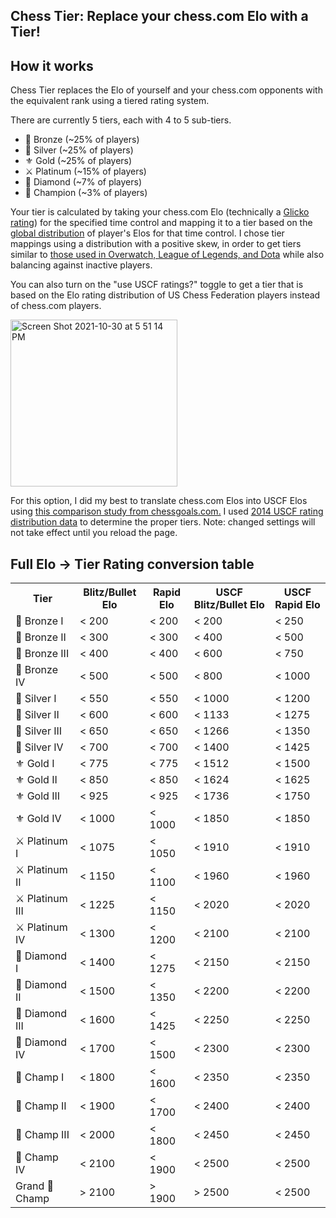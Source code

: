 ## Chess Tier: Replace your chess.com Elo with a Tier!

## How it works
Chess Tier replaces the Elo of yourself and your chess.com opponents with the equivalent rank using a tiered rating system.

There are currently 5 tiers, each with 4 to 5 sub-tiers.
- 🔔 Bronze (~25% of players)
- 🥄 Silver (~25% of players)
- ⚜ Gold (~25% of players)
- ⚔️ Platinum (~15% of players)
- 💎 Diamond (~7% of players)
- 👑 Champion (~3% of players)

Your tier is calculated by taking your chess.com Elo (technically a <a href="https://www.chess.com/blog/kurtgodden/elo-to-glicko-your-rating-explained">Glicko rating</a>) for the specified time control and mapping it to a tier based on the <a href="https://www.chess.com/leaderboard/live">global distribution</a> of player's Elos for that time control. I chose tier mappings using a distribution with a positive skew, in order to get tiers similar to <a href="https://www.esportstales.com/league-of-legends/rank-distribution-season-9">those used in Overwatch, League of Legends, and Dota</a> while also balancing against inactive players.

You can also turn on the "use USCF ratings?" toggle to get a tier that is based on the Elo rating distribution of US Chess Federation players instead of chess.com players.

<img width="267" alt="Screen Shot 2021-10-30 at 5 51 14 PM" src="https://user-images.githubusercontent.com/13050409/139568110-82bbeece-1b80-41ae-96e0-489fa66555c6.png">


For this option, I did my best to translate chess.com Elos into USCF Elos using <a href="https://chessgoals.com/rating-comparison/"> this comparison study from chessgoals.com.</a> I used <a href="https://www.chess.com/forum/view/general/a-few-statistics-from-the-uscf-database">2014 USCF rating distribution data</a> to determine the proper tiers. Note: changed settings will not take effect until you reload the page.

## Full Elo -> Tier Rating conversion table
<table>
  <tr>
    <th>Tier</th>
    <th>Blitz/Bullet Elo</th>
    <th>Rapid Elo</th>
    <th>USCF Blitz/Bullet Elo</th>
    <th>USCF Rapid Elo</th>
  </tr>
  <tr>
    <td>🔔 Bronze I</td>
    <td>&lt 200</td>
    <td>&lt 200</td>
    <td>&lt 200</td>
    <td>&lt 250</td>
  </tr>
  <tr>
    <td>🔔 Bronze II</td>
    <td>&lt 300</td>
    <td>&lt 300</td>
    <td>&lt 400</td>
    <td>&lt 500</td>
  </tr>
  <tr>
    <td>🔔 Bronze III</td>
    <td>&lt 400</td>
    <td>&lt 400</td>
    <td>&lt 600</td>
    <td>&lt 750</td>
  </tr>
  <tr>
    <td>🔔 Bronze IV</td>
    <td>&lt 500</td>
    <td>&lt 500</td>
    <td>&lt 800</td>
    <td>&lt 1000</td>
  </tr>
  <tr>
    <td>🥄 Silver I</td>
    <td>&lt 550</td>
    <td>&lt 550</td>
    <td>&lt 1000</td>
    <td>&lt 1200</td>
  </tr>
  <tr>
    <td>🥄 Silver II</td>
    <td>&lt 600</td>
    <td>&lt 600</td>
    <td>&lt 1133</td>
    <td>&lt 1275</td>
  </tr>
  <tr>
    <td>🥄 Silver III</td>
    <td>&lt 650</td>
    <td>&lt 650</td>
    <td>&lt 1266</td>
    <td>&lt 1350</td>
  </tr>
  <tr>
    <td>🥄 Silver IV</td>
    <td>&lt 700</td>
    <td>&lt 700</td>
    <td>&lt 1400</td>
    <td>&lt 1425</td>
  </tr>
  <tr>
    <td>⚜ Gold I</td>
    <td>&lt 775</td>
    <td>&lt 775</td>
    <td>&lt 1512</td>
    <td>&lt 1500</td>
  </tr>
  <tr>
    <td>⚜ Gold II</td>
    <td>&lt 850</td>
    <td>&lt 850</td>
    <td>&lt 1624</td>
    <td>&lt 1625</td>
  </tr>
  <tr>
    <td>⚜ Gold III</td>
    <td>&lt 925</td>
    <td>&lt 925</td>
    <td>&lt 1736</td>
    <td>&lt 1750</td>
  </tr>
  <tr>
    <td>⚜ Gold IV</td>
    <td>&lt 1000</td>
    <td>&lt 1000</td>
    <td>&lt 1850</td>
    <td>&lt 1850</td>
  </tr>
  <tr>
    <td>⚔️ Platinum I</td>
    <td>&lt 1075</td>
    <td>&lt 1050</td>
    <td>&lt 1910</td>
    <td>&lt 1910</td>
  </tr>
  <tr>
    <td>⚔️ Platinum II</td>
    <td>&lt 1150</td>
    <td>&lt 1100</td>
    <td>&lt 1960</td>
    <td>&lt 1960</td>
  </tr>
  <tr>
    <td>⚔️ Platinum III</td>
    <td>&lt 1225</td>
    <td>&lt 1150</td>
    <td>&lt 2020</td>
    <td>&lt 2020</td>
  </tr>
  <tr>
    <td>⚔️ Platinum IV</td>
    <td>&lt 1300</td>
    <td>&lt 1200</td>
    <td>&lt 2100</td>
    <td>&lt 2100</td>
  </tr>
  <tr>
    <td>💎 Diamond I</td>
    <td>&lt 1400</td>
    <td>&lt 1275</td>
    <td>&lt 2150</td>
    <td>&lt 2150</td>
  </tr>
  <tr>
    <td>💎 Diamond II</td>
    <td>&lt 1500</td>
    <td>&lt 1350</td>
    <td>&lt 2200</td>
    <td>&lt 2200</td>
  </tr>
  <tr>
    <td>💎 Diamond III</td>
    <td>&lt 1600</td>
    <td>&lt 1425</td>
    <td>&lt 2250</td>
    <td>&lt 2250</td>
  </tr>
  <tr>
    <td>💎 Diamond IV</td>
    <td>&lt 1700</td>
    <td>&lt 1500</td>
    <td>&lt 2300</td>
    <td>&lt 2300</td>
  </tr>
  <tr>
    <td>👑 Champ I</td>
    <td>&lt 1800</td>
    <td>&lt 1600</td>
    <td>&lt 2350</td>
    <td>&lt 2350</td>
  </tr>
  <tr>
    <td>👑 Champ II</td>
    <td>&lt 1900</td>
    <td>&lt 1700</td>
    <td>&lt 2400</td>
    <td>&lt 2400</td>
  </tr>
  <tr>
    <td>👑 Champ III</td>
    <td>&lt 2000</td>
    <td>&lt 1800</td>
    <td>&lt 2450</td>
    <td>&lt 2450</td>
  </tr>
  <tr>
    <td>👑 Champ IV</td>
    <td>&lt 2100</td>
    <td>&lt 1900</td>
    <td>&lt 2500</td>
    <td>&lt 2500</td>
  </tr>
  <tr>
    <td>Grand 👑 Champ</td>
    <td>&gt 2100</td>
    <td>&gt 1900</td>
    <td>&gt 2500</td>
    <td>&lt 2500</td>
  </tr>
</table>

